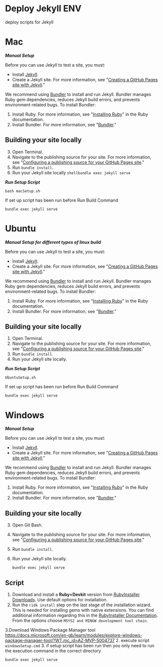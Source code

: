 # Deploy Jekyll ENV

deploy scripts for Jekyll



# Mac

***Manual Setup***

Before you can use Jekyll to test a site, you must:

-   Install  [Jekyll](https://jekyllrb.com/docs/installation/).
-   Create a Jekyll site. For more information, see "[Creating a GitHub Pages site with Jekyll](https://docs.github.com/en/articles/creating-a-github-pages-site-with-jekyll)."

We recommend using  [Bundler](http://bundler.io/)  to install and run Jekyll. Bundler manages Ruby gem dependencies, reduces Jekyll build errors, and prevents environment-related bugs. To install Bundler:

1.  Install Ruby. For more information, see "[Installing Ruby](https://www.ruby-lang.org/en/documentation/installation/)" in the Ruby documentation.
2.  Install Bundler. For more information, see "[Bundler](https://bundler.io/)."
## [](https://docs.github.com/en/pages/setting-up-a-github-pages-site-with-jekyll/testing-your-github-pages-site-locally-with-jekyll#building-your-site-locally)Building your site locally

3.  Open  Terminal.
4.  Navigate to the publishing source for your site. For more information, see "[Configuring a publishing source for your GitHub Pages site](https://docs.github.com/en/pages/getting-started-with-github-pages/configuring-a-publishing-source-for-your-github-pages-site)."
5.  Run  `bundle install`.
6.  Run your Jekyll site locally 
``shellbundle exec jekyll serve
``

***Run Setup Script***
`````shell 
bash macSetup.sh
`````
If set up script has been run before Run Build Command
`````shell 
bundle exec jekyll serve
`````

# Ubuntu
***Manual Setup for different types of  linux build***

Before you can use Jekyll to test a site, you must:

-   Install  [Jekyll](https://jekyllrb.com/docs/installation/).
-   Create a Jekyll site. For more information, see "[Creating a GitHub Pages site with Jekyll](https://docs.github.com/en/articles/creating-a-github-pages-site-with-jekyll)."

We recommend using  [Bundler](http://bundler.io/)  to install and run Jekyll. Bundler manages Ruby gem dependencies, reduces Jekyll build errors, and prevents environment-related bugs. To install Bundler:

1.  Install Ruby. For more information, see "[Installing Ruby](https://www.ruby-lang.org/en/documentation/installation/)" in the Ruby documentation.
2.  Install Bundler. For more information, see "[Bundler](https://bundler.io/)."

## [](https://docs.github.com/en/pages/setting-up-a-github-pages-site-with-jekyll/testing-your-github-pages-site-locally-with-jekyll#building-your-site-locally)Building your site locally

1.  Open  Terminal.
2.  Navigate to the publishing source for your site. For more information, see "[Configuring a publishing source for your GitHub Pages site](https://docs.github.com/en/pages/getting-started-with-github-pages/configuring-a-publishing-source-for-your-github-pages-site)."
3.  Run  `bundle install`.
4.  Run your Jekyll site locally.

***Run Setup Script***
`````shell 
UbuntuSetup.sh
`````
If set up script has been run before Run Build Command
`````shell 
bundle exec jekyll serve
`````

# Windows

***Manual Setup***

Before you can use Jekyll to test a site, you must:

-   Install  [Jekyll](https://jekyllrb.com/docs/installation/).
-   Create a Jekyll site. For more information, see "[Creating a GitHub Pages site with Jekyll](https://docs.github.com/en/articles/creating-a-github-pages-site-with-jekyll)."

We recommend using  [Bundler](http://bundler.io/)  to install and run Jekyll. Bundler manages Ruby gem dependencies, reduces Jekyll build errors, and prevents environment-related bugs. To install Bundler:

1.  Install Ruby. For more information, see "[Installing Ruby](https://www.ruby-lang.org/en/documentation/installation/)" in the Ruby documentation.
2.  Install Bundler. For more information, see "[Bundler](https://bundler.io/)."

## [](https://docs.github.com/en/pages/setting-up-a-github-pages-site-with-jekyll/testing-your-github-pages-site-locally-with-jekyll#building-your-site-locally)Building your site locally

3.  Open  Git Bash.
4.  Navigate to the publishing source for your site. For more information, see "[Configuring a publishing source for your GitHub Pages site](https://docs.github.com/en/pages/getting-started-with-github-pages/configuring-a-publishing-source-for-your-github-pages-site)."
5.  Run  `bundle install`.
6.  Run your Jekyll site locally.
    
    ```shell
    bundle exec jekyll serve
    ```

## Script
1.  Download and install a  **Ruby+Devkit**  version from  [RubyInstaller Downloads](https://rubyinstaller.org/downloads/). Use default options for installation.   
 2. Run the  `ridk install`  step on the last stage of the installation wizard. This is needed for installing gems with native extensions. You can find additional information regarding this in the  [RubyInstaller Documentation](https://github.com/oneclick/rubyinstaller2#using-the-installer-on-a-target-system). From the options choose  `MSYS2 and MINGW development tool chain`.

3.Download  Windows Package Manager tool  https://docs.microsoft.com/en-gb/learn/modules/explore-windows-package-manager-tool/?WT.mc_id=AZ-MVP-5004737
2. execute script
``windowsSetup.cmd``
3. if setup script has been run then you only need to run the execution command in the correct directory
`````shell
bundle exec jekyll serve
`````
